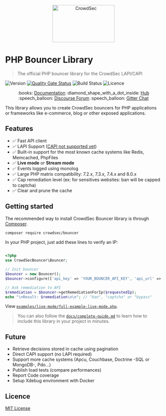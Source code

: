 <p align="center">
<img src="https://raw.githubusercontent.com/crowdsecurity/crowdsec-docs/main/docs/assets/images/crowdsec_logo.png" alt="CrowdSec" title="CrowdSec" width="200" height="120"/>
</p>

# PHP Bouncer Library

> The official PHP bouncer library for the CrowdSec LAPI/CAPI

![Version](https://img.shields.io/github/v/release/crowdsecurity/php-cs-bouncer?include_prereleases)
[![Quality Gate Status](https://sonarcloud.io/api/project_badges/measure?project=crowdsecurity_php-cs-bouncer&metric=alert_status)](https://sonarcloud.io/dashboard?id=crowdsecurity_php-cs-bouncer)
![Build Status](https://img.shields.io/github/workflow/status/crowdsecurity/php-cs-bouncer/tests/main)
![Licence](https://img.shields.io/github/license/crowdsecurity/php-cs-bouncer)


<p align="center">
:books: <a href="https://doc.crowdsec.net">Documentation</a>
:diamond_shape_with_a_dot_inside: <a href="https://hub.crowdsec.net">Hub</a>
:speech_balloon: <a href="https://discourse.crowdsec.net">Discourse Forum</a>
:speech_balloon: <a href="https://gitter.im/crowdsec-project/community?utm_source=share-link&utm_medium=link&utm_campaign=share-link">Gitter Chat</a>
</p>

This library allows you to create CrowdSec bouncers for PHP applications or frameworks like e-commerce, blog or other exposed applications.

## Features

- ✅ Fast API client
- ✅ LAPI Support ([CAPI not supported yet](https://github.com/crowdsecurity/php-cs-bouncer#future))
- ✅ Built-in support for the most known cache systems like Redis, Memcached, PhpFiles
- ✅ **Live mode** or **Stream mode**
- ✅ Events logged using monolog
- ✅ Large PHP matrix compatibility: 7.2.x, 7.3.x, 7.4.x and 8.0.x
- ✅ Cap remediation level (ex: for sensitives websites: ban will be capped to captcha)
- ✅ Clear and prune the cache
## Getting started

The recommended way to install CrowdSec Bouncer library is through [Composer](https://getcomposer.org/).

```bash
composer require crowdsec/bouncer
```

In your PHP project, just add these lines to verify an IP:

```php

<?php
use CrowdSecBouncer\Bouncer;

// Init bouncer
$bouncer = new Bouncer();
$bouncer->configure(['api_key' => 'YOUR_BOUNCER_API_KEY', 'api_url' => 'http://127.0.0.1:8080']);

// Ask remediation to API
$remediation = $bouncer->getRemediationForIp($requestedIp);
echo "\nResult: $remediation\n\n"; // "ban", "captcha" or "bypass"
```

View [`examples/live-mode/full-example-live-mode.php`](examples/live-mode/full-example-live-mode.php).

> You can also follow the [`docs/complete-guide.md`](docs/complete-guide.md) to learn how to include this library in your project in minutes.

## Future
- Retrieve decisions stored in cache using pagination
- Direct CAPI support (no LAPI required)
- Support more cache systems (Apcu, Couchbase, Doctrine -SQL or MongoDB-, Pdo...)
- Publish load tests (compare performances)
- Report Code coverage
- Setup Xdebug environment with Docker

## Licence

[MIT License](https://github.com/crowdsecurity/php-cs-bouncer/blob/main/LICENSE)

